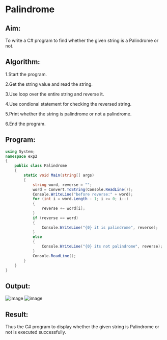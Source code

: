 # Palindrome


## Aim:
To write a C# program to find whether the given string is a Palindrome or not.
## Algorithm:

1.Start the program.

2.Get the string value and read the string.

3.Use loop over the entire string and reverse it.

4.Use condional statement for checking the reversed string.

5.Print whether the string is palindrome or not a palindrome.

6.End the program.

## Program:

```c#
using System;
namespace exp2
{
    public class Palindrome
    {
        static void Main(string[] args)
        {
            string word, reverse = "";
            word = Convert.ToString(Console.ReadLine());
            Console.WriteLine("before reverse:" + word);
            for (int i = word.Length - 1; i >= 0; i--)
            {
                reverse += word[i];
            }
            if (reverse == word)
            {
                Console.WriteLine("{0} it is palindrome", reverse);
            }
            else
            {
                Console.WriteLine("{0} its not palindrome", reverse);
            }
            Console.ReadLine();
        }
    }
}
```
## Output:
![image](https://github.com/JEGADEESH07/Palindrome/assets/113497131/5d01e1a8-7186-417f-aff6-d96d2c2930c7)
![image](https://github.com/JEGADEESH07/Palindrome/assets/113497131/52a2a0c5-2775-4b31-b538-891d869f30f8)

## Result:
Thus the C# program to display whether the given string is Palindrome or not is executed successfully.
